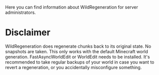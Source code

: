 Here you can find information about WildRegeneration for server administrators.

# Disclaimer
WildRegeneration does regenerate chunks back to its original state. No snapshots are taken. This only works with the default Minecraft world generation. FastAsyncWorldEdit or WorldEdit needs to be installed. It's recommended to take regular backups of your world in case you want to revert a regeneration, or you accidentally misconfigure something.